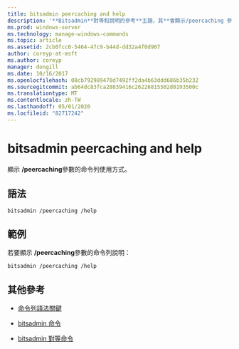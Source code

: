 ```yaml
---
title: bitsadmin peercaching and help
description: '**Bitsadmin**對等和說明的參考**主題，其**會顯示/peercaching 參數的命令列使用方式。'
ms.prod: windows-server
ms.technology: manage-windows-commands
ms.topic: article
ms.assetid: 2cb0fcc0-5464-47c9-b44d-dd32a4f0d907
author: coreyp-at-msft
ms.author: coreyp
manager: dongill
ms.date: 10/16/2017
ms.openlocfilehash: 08cb792989470d7492ff2da4b63ddd686b35b232
ms.sourcegitcommit: ab64dc83fca28039416c26226815502d0193500c
ms.translationtype: MT
ms.contentlocale: zh-TW
ms.lasthandoff: 05/01/2020
ms.locfileid: "82717242"
---
```

# <a name="bitsadmin-peercaching-and-help"></a>bitsadmin peercaching and help

顯示 **/peercaching**參數的命令列使用方式。

## <a name="syntax"></a>語法

```
bitsadmin /peercaching /help
```

## <a name="examples"></a>範例

若要顯示 **/peercaching**參數的命令列說明：

```
bitsadmin /peercaching /help
```

## <a name="additional-references"></a>其他參考

- [命令列語法關鍵](command-line-syntax-key.md)

- [bitsadmin 命令](bitsadmin.md)

- [bitsadmin 對等命令](bitsadmin-peercaching.md)

